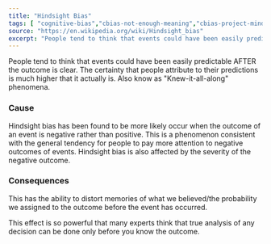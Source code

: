 ```yaml
---
title: "Hindsight Bias"
tags: [ "cognitive-bias","cbias-not-enough-meaning","cbias-project-mind-state"]
source: "https://en.wikipedia.org/wiki/Hindsight_bias"
excerpt: "People tend to think that events could have been easily predictable AFTER the outcome is clear."
---
```


People tend to think that events could have been easily predictable AFTER the outcome is clear. The certainty that people attribute to their predictions is much higher that it actually is. Also know as "Knew-it-all-along" phenomena.

### Cause

Hindsight bias has been found to be more likely occur when the outcome of an event is negative rather than positive.
This is a phenomenon consistent with the general tendency for people to pay more attention to negative outcomes of events. Hindsight bias is also affected by the severity of the negative outcome.

### Consequences

This has the ability to distort memories of what we believed/the probability we assigned to the outcome before the event has occurred.

This effect is so powerful that many experts think that true analysis of any decision can be done only before you know the outcome.

